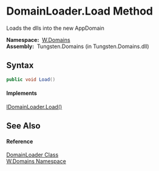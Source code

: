 DomainLoader.Load Method
========================
  Loads the dlls into the new AppDomain

  **Namespace:**  [W.Domains][1]  
  **Assembly:**  Tungsten.Domains (in Tungsten.Domains.dll)

Syntax
------

```csharp
public void Load()
```

#### Implements
[IDomainLoader.Load()][2]  


See Also
--------

#### Reference
[DomainLoader Class][3]  
[W.Domains Namespace][1]  

[1]: ../README.md
[2]: ../IDomainLoader/Load.md
[3]: README.md
[4]: ../../_icons/Help.png
